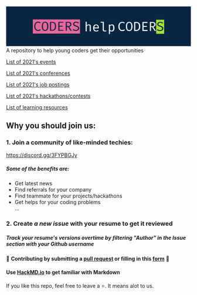 ![](Assets/logo.png)
A repository to help young coders get their opportunities 

[List of 2021's events](https://github.com/chrislevn/CodersHelpCoders/tree/main/2021/Events)

[List of 2021's conferences](https://github.com/chrislevn/CodersHelpCoders/tree/main/2021/Conferences)

[List of 2021's job postings](https://github.com/chrislevn/CodersHelpCoders/tree/main/2021/Jobs/Spring%20-%20Internship)

[List of 2021's hackathons/contests](https://github.com/chrislevn/CodersHelpCoders/tree/main/2021/Hackathons)

[List of learning resources](https://github.com/chrislevn/CodersHelpCoders/tree/main/Learning%20Resources)

## Why you should join us: 
### 1. Join a community of like-minded techies: 
https://discord.gg/3FYPBGJy

##### Some of the benefits are: 
- Get latest news
- Find referrals for your company
- Find teammate for your projects/hackathons
- Get helps for your coding problems </br>
...

### 2. Create *a new issue* with your resume to get it reviewed
##### Track your resume's versions overtime by filtering "Author" in the Issue section with your Github username


🤗 **Contributing by submitting a [pull request](https://github.com/susam/gitpr#create-pull-request) or filling in this [form](https://forms.gle/ujkessKAEgd2hUzJ7)** 🤗
#### Use [HackMD.io](https://hackmd.io/) to get familiar with Markdown

If you like this repo, feel free to leave a ⭐. It means alot to us.
